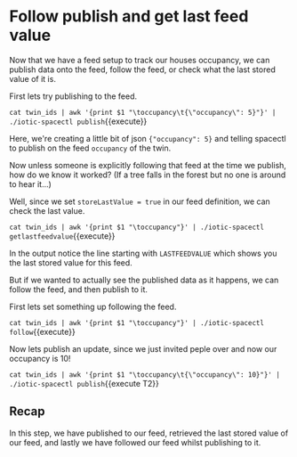 # Follow publish and get last feed value

Now that we have a feed setup to track our houses occupancy, we can publish data onto the feed,
follow the feed, or check what the last stored value of it is.

First lets try publishing to the feed.

`cat twin_ids | awk '{print $1 "\toccupancy\t{\"occupancy\": 5}"}' | ./iotic-spacectl publish`{{execute}}

Here, we're creating a little bit of json `{"occupancy": 5}` and telling spacectl to publish on the feed `occupancy` of the twin.

Now unless someone is explicitly following that feed at the time we publish, how do we know it worked?
(If a tree falls in the forest but no one is around to hear it...)

Well, since we set `storeLastValue = true` in our feed definition, we can check the last value.

`cat twin_ids | awk '{print $1 "\toccupancy"}' | ./iotic-spacectl getlastfeedvalue`{{execute}}

In the output notice the line starting with `LASTFEEDVALUE` which shows you the last stored value for this feed.

But if we wanted to actually see the published data as it happens, we can follow the feed, and then publish to it.

First lets set something up following the feed.

`cat twin_ids | awk '{print $1 "\toccupancy"}' | ./iotic-spacectl follow`{{execute}}

Now lets publish an update, since we just invited peple over and now our occupancy is 10!

`cat twin_ids | awk '{print $1 "\toccupancy\t{\"occupancy\": 10}"}' | ./iotic-spacectl publish`{{execute T2}}

## Recap

In this step, we have published to our feed, retrieved the last stored value of our feed, and lastly
we have followed our feed whilst publishing to it.

